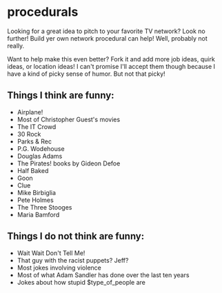 procedurals
===========

Looking for a great idea to pitch to your favorite TV network? Look no further! Build yer own network procedural can help! Well, probably not really.

Want to help make this even better? Fork it and add more job ideas, quirk ideas, or location ideas! I can't promise I'll accept them though because I have a kind of picky sense of humor. But not that picky!

## Things I think are funny:

* Airplane!
* Most of Christopher Guest's movies
* The IT Crowd
* 30 Rock
* Parks & Rec
* P.G. Wodehouse
* Douglas Adams
* The Pirates! books by Gideon Defoe
* Half Baked
* Goon
* Clue
* Mike Birbiglia
* Pete Holmes
* The Three Stooges
* Maria Bamford


## Things I do not think are funny:

* Wait Wait Don't Tell Me!
* That guy with the racist puppets? Jeff?
* Most jokes involving violence
* Most of what Adam Sandler has done over the last ten years
* Jokes about how stupid $type_of_people are 
